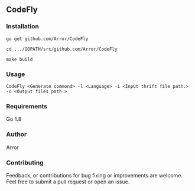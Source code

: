 ## CodeFly

### Installation

    go get github.com/Arror/CodeFly

    cd .../GOPATH/src/github.com/Arror/CodeFly

    make build

### Usage

    CodeFly <Generate commond> -l <Language> -i <Input thrift file path.> -o <Output files path.>

### Requirements

Go 1.8

### Author

Arror

### Contributing

Feedback, or contributions for bug fixing or improvements are welcome. Feel free to submit a pull request or open an issue.